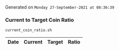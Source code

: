 Generated on `Monday 27-September-2021 at 08:36:39`

### Current to Target Coin Ratio
`current_coin_ratio.sh`

Date|Current|Target|Ratio
---|---|---|---

